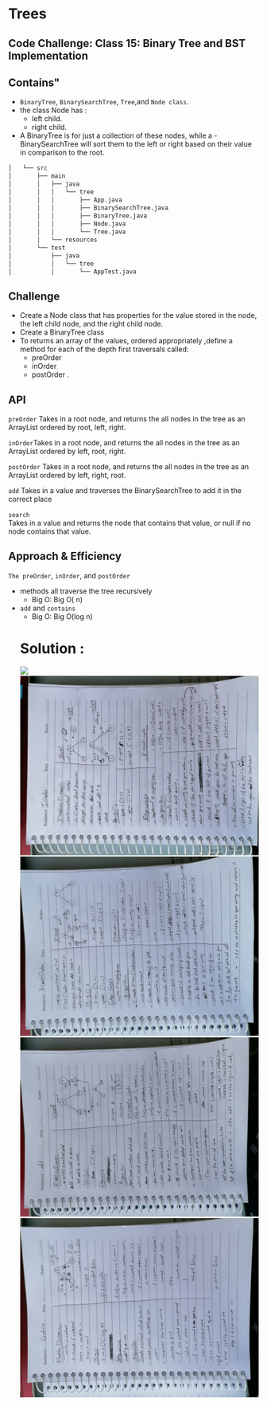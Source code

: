# Trees
## Code Challenge: Class 15: Binary Tree and BST Implementation

## Contains"
 - `BinaryTree`, `BinarySearchTree`, `Tree`,and `Node class`.
  - the class Node has :
       - left child. 
       - right child.
-  A BinaryTree is for just a collection of these nodes, while a - BinarySearchTree will sort them to the left or right based on their value in comparison to the root.
```
│   └── src
│       ├── main
│       │   ├── java
│       │   │   └── tree
│       │   │       ├── App.java
│       │   │       ├── BinarySearchTree.java
│       │   │       ├── BinaryTree.java
│       │   │       ├── Node.java
│       │   │       └── Tree.java
│       │   └── resources
│       └── test
│           ├── java
│           │   └── tree
│           │       └── AppTest.java
```
## Challenge
* Create a Node class that has properties for the value stored in the node, the left child node, and the right child node.
* Create a BinaryTree class
*  To returns an array of the values, ordered appropriately ,define a method for each of the depth first traversals called:
    *  preOrder
    *  inOrder
    *  postOrder 
.
## API
`preOrder`
Takes in a root node, and returns the all nodes in the tree as an ArrayList ordered by root, left, right.

`inOrder`Takes in a root node, and returns the all nodes in the tree as an ArrayList ordered by left, root, right.

`postOrder`
  Takes in a root node, and returns the all nodes in the tree as an ArrayList ordered by left, right, root.

`add`
  Takes in a value and traverses the BinarySearchTree to add it in the correct place

`search`    
  Takes in a value and returns the node that contains that value, or null if no node contains that value.
## Approach & Efficiency
`The preOrder`, `inOrder`, and `postOrder`
-  methods all traverse the tree recursively
   - Big O: Big O( n)
- `add` and `contains`
  -  Big O: Big O(log n)
  # Solution :
  ![](/assest/CC15-preOrder.jpg)
  ![](assest/CC15-InOrder.jpg)
  ![](assest/CC15-poastOrder.jpg)
  ![](assest/CC15-add.jpg)
  ![](assest/CC15-contains.jpg)
 
